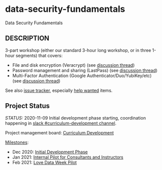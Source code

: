 # data-security-fundamentals
Data Security Fundamentals

## DESCRIPTION

3-part workshop (either our standard 3-hour long workshop, or in three 1-hour segments) that covers:
- File and disk encryption (Veracrypt) (see [discussion thread](https://github.com/dlab-berkeley/data-security-fundamentals/issues/9))
- Password management and sharing (LastPass) (see [discussion thread](https://github.com/dlab-berkeley/data-security-fundamentals/issues/10))
- Multi-Factor Authentication (Google Authenticator/Duo/YubiKey/etc) (see [discussion thread](https://github.com/dlab-berkeley/data-security-fundamentals/issues/11))

See also [issue tracker](https://github.com/dlab-berkeley/data-security-fundamentals/issues), especially [help wanted](https://github.com/dlab-berkeley/data-security-fundamentals/issues?q=is%3Aissue+is%3Aopen+label%3A%22help+wanted%22) items.

## Project Status

*STATUS:* 2020-11-09 Initial development phase starting, coordination happening in [slack #curriculum-development channel](http://dlab-berkeley.slack.com/messages/curriculum-development).

Project management board: [Curriculum Development](https://github.com/dlab-berkeley/data-security-fundamentals/projects/1)

[Milestones](https://github.com/dlab-berkeley/data-security-fundamentals/milestones?direction=asc&sort=due_date&state=open):
- Dec 2020: [Initial Development Phase](https://github.com/dlab-berkeley/data-security-fundamentals/milestone/1)
- Jan 2021: [Internal Pilot for Consultants and Instructors](https://github.com/dlab-berkeley/data-security-fundamentals/milestone/2)
- Feb 2021: [Love Data Week Pilot](https://github.com/dlab-berkeley/data-security-fundamentals/milestone/3)
